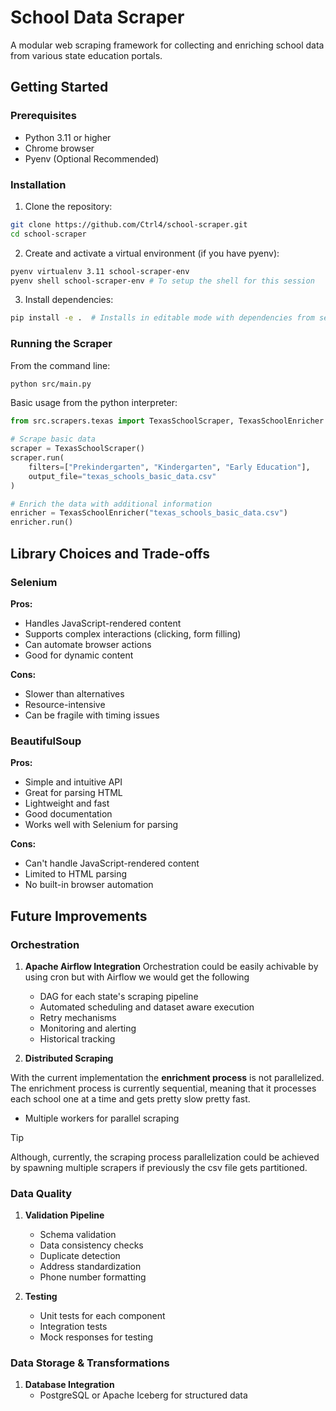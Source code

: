 # School Data Scraper

A modular web scraping framework for collecting and enriching school data from various state education portals.

## Getting Started

### Prerequisites

- Python 3.11 or higher
- Chrome browser
- Pyenv (Optional Recommended)

### Installation

1. Clone the repository:
```bash
git clone https://github.com/Ctrl4/school-scraper.git
cd school-scraper
```

2. Create and activate a virtual environment (if you have pyenv):
```bash
pyenv virtualenv 3.11 school-scraper-env
pyenv shell school-scraper-env # To setup the shell for this session
```

3. Install dependencies:
```bash
pip install -e .  # Installs in editable mode with dependencies from setup.py
```

### Running the Scraper
From the command line:
```bash
python src/main.py
```

Basic usage from the python interpreter:
```python
from src.scrapers.texas import TexasSchoolScraper, TexasSchoolEnricher

# Scrape basic data
scraper = TexasSchoolScraper()
scraper.run(
    filters=["Prekindergarten", "Kindergarten", "Early Education"],
    output_file="texas_schools_basic_data.csv"
)

# Enrich the data with additional information
enricher = TexasSchoolEnricher("texas_schools_basic_data.csv")
enricher.run()
```

## Library Choices and Trade-offs

### Selenium
**Pros:**
- Handles JavaScript-rendered content
- Supports complex interactions (clicking, form filling)
- Can automate browser actions
- Good for dynamic content

**Cons:**
- Slower than alternatives
- Resource-intensive
- Can be fragile with timing issues


### BeautifulSoup
**Pros:**
- Simple and intuitive API
- Great for parsing HTML
- Lightweight and fast
- Good documentation
- Works well with Selenium for parsing

**Cons:**
- Can't handle JavaScript-rendered content
- Limited to HTML parsing
- No built-in browser automation

## Future Improvements

### Orchestration
1. **Apache Airflow Integration**
Orchestration could be easily achivable by using cron but with Airflow we would get the following

   - DAG for each state's scraping pipeline
   - Automated scheduling and dataset aware execution
   - Retry mechanisms
   - Monitoring and alerting
   - Historical tracking

2. **Distributed Scraping**

With the current implementation the **enrichment process** is not parallelized. The enrichment process is currently sequential, meaning that it processes each school one at a time and gets pretty slow pretty fast. 

   - Multiple workers for parallel scraping

> [!TIP]
Although, currently, the scraping process parallelization could be achieved by spawning multiple scrapers if previously the csv file gets partitioned.

### Data Quality
1. **Validation Pipeline**
   - Schema validation
   - Data consistency checks
   - Duplicate detection
   - Address standardization
   - Phone number formatting

2. **Testing**
   - Unit tests for each component
   - Integration tests
   - Mock responses for testing
 

### Data Storage & Transformations
1. **Database Integration**
   - PostgreSQL or Apache Iceberg for structured data
